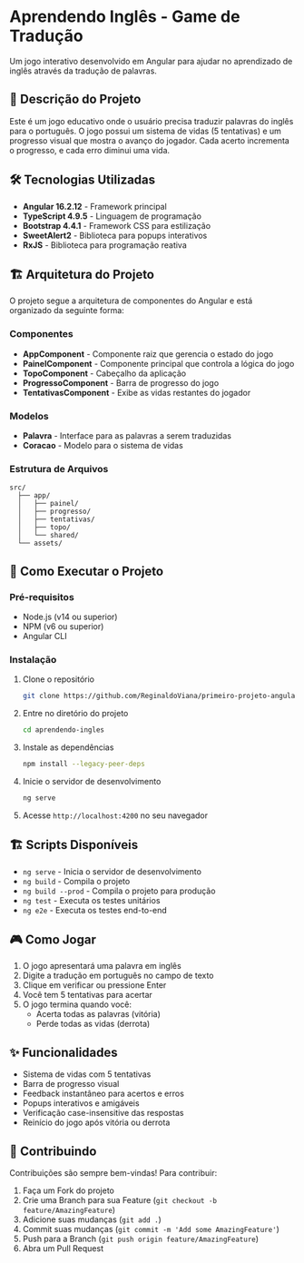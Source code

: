 # Aprendendo Inglês - Game de Tradução

Um jogo interativo desenvolvido em Angular para ajudar no aprendizado de inglês através da tradução de palavras.

## 📝 Descrição do Projeto

Este é um jogo educativo onde o usuário precisa traduzir palavras do inglês para o português. O jogo possui um sistema de vidas (5 tentativas) e um progresso visual que mostra o avanço do jogador. Cada acerto incrementa o progresso, e cada erro diminui uma vida.

## 🛠️ Tecnologias Utilizadas

- **Angular 16.2.12** - Framework principal
- **TypeScript 4.9.5** - Linguagem de programação
- **Bootstrap 4.4.1** - Framework CSS para estilização
- **SweetAlert2** - Biblioteca para popups interativos
- **RxJS** - Biblioteca para programação reativa

## 🏗️ Arquitetura do Projeto

O projeto segue a arquitetura de componentes do Angular e está organizado da seguinte forma:

### Componentes
- **AppComponent** - Componente raiz que gerencia o estado do jogo
- **PainelComponent** - Componente principal que controla a lógica do jogo
- **TopoComponent** - Cabeçalho da aplicação
- **ProgressoComponent** - Barra de progresso do jogo
- **TentativasComponent** - Exibe as vidas restantes do jogador

### Modelos
- **Palavra** - Interface para as palavras a serem traduzidas
- **Coracao** - Modelo para o sistema de vidas

### Estrutura de Arquivos
```
src/
  ├── app/
  │   ├── painel/
  │   ├── progresso/
  │   ├── tentativas/
  │   ├── topo/
  │   └── shared/
  └── assets/
```

## 🚀 Como Executar o Projeto

### Pré-requisitos
- Node.js (v14 ou superior)
- NPM (v6 ou superior)
- Angular CLI

### Instalação
1. Clone o repositório
   ```bash
   git clone https://github.com/ReginaldoViana/primeiro-projeto-angular.git
   ```

2. Entre no diretório do projeto
   ```bash
   cd aprendendo-ingles
   ```

3. Instale as dependências
   ```bash
   npm install --legacy-peer-deps
   ```

4. Inicie o servidor de desenvolvimento
   ```bash
   ng serve
   ```

5. Acesse `http://localhost:4200` no seu navegador

## 🏗️ Scripts Disponíveis

- `ng serve` - Inicia o servidor de desenvolvimento
- `ng build` - Compila o projeto
- `ng build --prod` - Compila o projeto para produção
- `ng test` - Executa os testes unitários
- `ng e2e` - Executa os testes end-to-end

## 🎮 Como Jogar

1. O jogo apresentará uma palavra em inglês
2. Digite a tradução em português no campo de texto
3. Clique em verificar ou pressione Enter
4. Você tem 5 tentativas para acertar
5. O jogo termina quando você:
   - Acerta todas as palavras (vitória)
   - Perde todas as vidas (derrota)

## ✨ Funcionalidades

- Sistema de vidas com 5 tentativas
- Barra de progresso visual
- Feedback instantâneo para acertos e erros
- Popups interativos e amigáveis
- Verificação case-insensitive das respostas
- Reinício do jogo após vitória ou derrota

## 🤝 Contribuindo

Contribuições são sempre bem-vindas! Para contribuir:

1. Faça um Fork do projeto
2. Crie uma Branch para sua Feature (`git checkout -b feature/AmazingFeature`)
3. Adicione suas mudanças (`git add .`)
4. Commit suas mudanças (`git commit -m 'Add some AmazingFeature'`)
5. Push para a Branch (`git push origin feature/AmazingFeature`)
6. Abra um Pull Request
